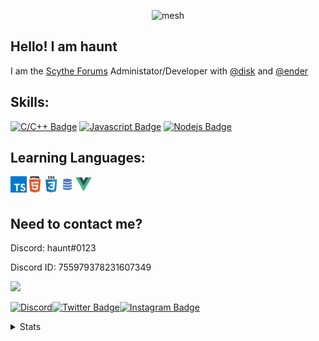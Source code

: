 <p align="center"> <img src="https://komarev.com/ghpvc/?username=mesh" alt="mesh" /> </p>

## Hello! I am haunt

I am the [Scythe Forums](https://scythe.in) Administator/Developer with [@disk](https://github.com.disk) and [@ender](https://github.com/ender)


Skills:
--
[![C/C++ Badge](https://img.shields.io/badge/-C/C++-61DBFB?style=for-the-badge&labelColor=black&logo=C&logoColor=61DBFB)](#) [![Javascript Badge](https://img.shields.io/badge/-Javascript-F0DB4F?style=for-the-badge&labelColor=black&logo=javascript&logoColor=F0DB4F)](#) [![Nodejs Badge](https://img.shields.io/badge/-Nodejs-3C873A?style=for-the-badge&labelColor=black&logo=node.js&logoColor=3C873A)](#)

Learning Languages:
--
<img align="left" alt="Typescript" width="26px" src="https://raw.githubusercontent.com/github/explore/80688e429a7d4ef2fca1e82350fe8e3517d3494d/topics/typescript/typescript.png" />

<img align="left" alt="HTML5" width="26px" src="https://raw.githubusercontent.com/github/explore/80688e429a7d4ef2fca1e82350fe8e3517d3494d/topics/html/html.png" />

<img align="left" alt="CSS" width="26px" src="https://raw.githubusercontent.com/github/explore/361e2821e2dea67711cde99c9c40ed357061cf27/topics/css/css.png" />

<img align="left" alt="SQL" width="26px" src="https://raw.githubusercontent.com/github/explore/80688e429a7d4ef2fca1e82350fe8e3517d3494d/topics/sql/sql.png" />

<img align="left" alt="Vue" width="26px" src="https://raw.githubusercontent.com/github/explore/80688e429a7d4ef2fca1e82350fe8e3517d3494d/topics/vue/vue.png" />

<br />
<br />

Need to contact me?
--
Discord: haunt#0123

Discord ID: 755979378231607349

<p align="left"> <img src="https://discord.c99.nl/widget/theme-2/755979378231607349.png" /> </p>

[![Discord](https://img.shields.io/badge/-@scythe-7289da?style=flat&labelColor=7289da&logo=discord&logoColor=white&link=https://discord.gg/6JXZP9BgWY)](https://discord.gg/6JXZP9BgWY)[![Twitter Badge](https://img.shields.io/badge/-@legendhaunt-1ca0f1?style=flat&labelColor=1ca0f1&logo=twitter&logoColor=white&link=https://twitter.com/legendhaunt)](https://twitter.com/legendhaunt)[![Instagram Badge](https://img.shields.io/badge/-@legendhaunt-e84393?style=flat&labelColor=e84393&logo=instagram&logoColor=white)](https://instagram.com/legendhaunt)


<details>
<summary>
  Stats
</summary>

<br >

![haunt's stats](https://github-readme-stats.vercel.app/api?username=mesh&show_icons=true&theme=radical)

![haunt's languages](https://github-readme-stats.vercel.app/api/top-langs/?username=mesh&layout=compact&theme=radical)
